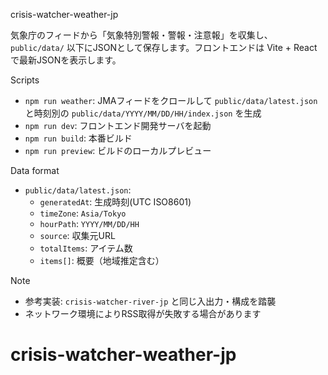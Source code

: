 crisis-watcher-weather-jp

気象庁のフィードから「気象特別警報・警報・注意報」を収集し、`public/data/` 以下にJSONとして保存します。フロントエンドは Vite + React で最新JSONを表示します。

Scripts
- `npm run weather`: JMAフィードをクロールして `public/data/latest.json` と時刻別の `public/data/YYYY/MM/DD/HH/index.json` を生成
- `npm run dev`: フロントエンド開発サーバを起動
- `npm run build`: 本番ビルド
- `npm run preview`: ビルドのローカルプレビュー

Data format
- `public/data/latest.json`:
  - `generatedAt`: 生成時刻(UTC ISO8601)
  - `timeZone`: `Asia/Tokyo`
  - `hourPath`: `YYYY/MM/DD/HH`
  - `source`: 収集元URL
  - `totalItems`: アイテム数
  - `items[]`: 概要（地域推定含む）

Note
- 参考実装: `crisis-watcher-river-jp` と同じ入出力・構成を踏襲
- ネットワーク環境によりRSS取得が失敗する場合があります

# crisis-watcher-weather-jp
